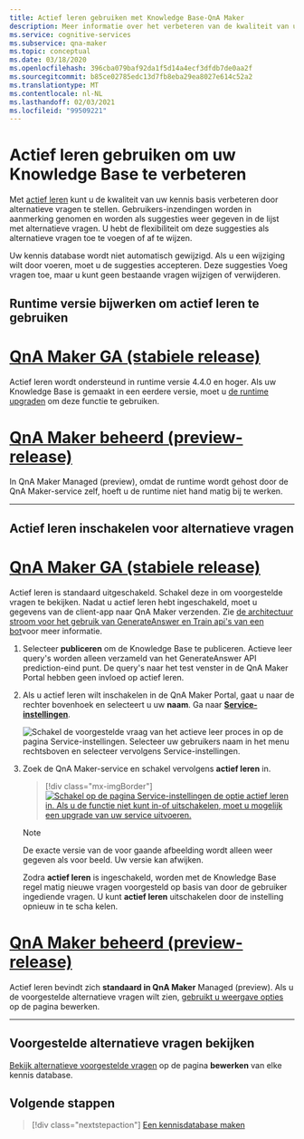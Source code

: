 ```yaml
---
title: Actief leren gebruiken met Knowledge Base-QnA Maker
description: Meer informatie over het verbeteren van de kwaliteit van uw Knowledge Base met actief leren. Beoordeling, accepteren of afwijzen, toevoegen zonder bestaande vragen te verwijderen of te wijzigen.
ms.service: cognitive-services
ms.subservice: qna-maker
ms.topic: conceptual
ms.date: 03/18/2020
ms.openlocfilehash: 396cba079baf92da1f5d14a4ecf3dfdb7de0aa2f
ms.sourcegitcommit: b85ce02785edc13d7fb8eba29ea8027e614c52a2
ms.translationtype: MT
ms.contentlocale: nl-NL
ms.lasthandoff: 02/03/2021
ms.locfileid: "99509221"
---
```

# <a name="use-active-learning-to-improve-your-knowledge-base"></a>Actief leren gebruiken om uw Knowledge Base te verbeteren

Met [actief leren](../Concepts/active-learning-suggestions.md) kunt u de kwaliteit van uw kennis basis verbeteren door alternatieve vragen te stellen. Gebruikers-inzendingen worden in aanmerking genomen en worden als suggesties weer gegeven in de lijst met alternatieve vragen. U hebt de flexibiliteit om deze suggesties als alternatieve vragen toe te voegen of af te wijzen.

Uw kennis database wordt niet automatisch gewijzigd. Als u een wijziging wilt door voeren, moet u de suggesties accepteren. Deze suggesties Voeg vragen toe, maar u kunt geen bestaande vragen wijzigen of verwijderen.

## <a name="upgrade-runtime-version-to-use-active-learning"></a>Runtime versie bijwerken om actief leren te gebruiken

# <a name="qna-maker-ga-stable-release"></a>[QnA Maker GA (stabiele release)](#tab/v1)

Actief leren wordt ondersteund in runtime versie 4.4.0 en hoger. Als uw Knowledge Base is gemaakt in een eerdere versie, moet u [de runtime upgraden](set-up-qnamaker-service-azure.md#get-the-latest-runtime-updates) om deze functie te gebruiken.

# <a name="qna-maker-managed-preview-release"></a>[QnA Maker beheerd (preview-release)](#tab/v2)

In QnA Maker Managed (preview), omdat de runtime wordt gehost door de QnA Maker-service zelf, hoeft u de runtime niet hand matig bij te werken.

---

## <a name="turn-on-active-learning-for-alternate-questions"></a>Actief leren inschakelen voor alternatieve vragen

# <a name="qna-maker-ga-stable-release"></a>[QnA Maker GA (stabiele release)](#tab/v1)

Actief leren is standaard uitgeschakeld. Schakel deze in om voorgestelde vragen te bekijken. Nadat u actief leren hebt ingeschakeld, moet u gegevens van de client-app naar QnA Maker verzenden. Zie [de architectuur stroom voor het gebruik van GenerateAnswer en Train api's van een bot](improve-knowledge-base.md#architectural-flow-for-using-generateanswer-and-train-apis-from-a-bot)voor meer informatie.

1. Selecteer **publiceren** om de Knowledge Base te publiceren. Actieve leer query's worden alleen verzameld van het GenerateAnswer API prediction-eind punt. De query's naar het test venster in de QnA Maker Portal hebben geen invloed op actief leren.

1. Als u actief leren wilt inschakelen in de QnA Maker Portal, gaat u naar de rechter bovenhoek en selecteert u uw **naam**. Ga naar [**Service-instellingen**](https://www.qnamaker.ai/UserSettings).

    ![Schakel de voorgestelde vraag van het actieve leer proces in op de pagina Service-instellingen. Selecteer uw gebruikers naam in het menu rechtsboven en selecteer vervolgens Service-instellingen.](../media/improve-knowledge-base/Endpoint-Keys.png)


1. Zoek de QnA Maker-service en schakel vervolgens **actief leren** in.

    > [!div class="mx-imgBorder"]
    > [![Schakel op de pagina Service-instellingen de optie actief leren in. Als u de functie niet kunt in-of uitschakelen, moet u mogelijk een upgrade van uw service uitvoeren.](../media/improve-knowledge-base/turn-active-learning-on-at-service-setting.png)](../media/improve-knowledge-base/turn-active-learning-on-at-service-setting.png#lightbox)

    > [!Note]
    > De exacte versie van de voor gaande afbeelding wordt alleen weer gegeven als voor beeld. Uw versie kan afwijken.

    Zodra **actief leren** is ingeschakeld, worden met de Knowledge Base regel matig nieuwe vragen voorgesteld op basis van door de gebruiker ingediende vragen. U kunt **actief leren** uitschakelen door de instelling opnieuw in te scha kelen.
    
# <a name="qna-maker-managed-preview-release"></a>[QnA Maker beheerd (preview-release)](#tab/v2)

Actief leren bevindt zich **standaard in QnA Maker** Managed (preview). Als u de voorgestelde alternatieve vragen wilt zien, [gebruikt u weergave opties](../How-To/improve-knowledge-base.md#view-suggested-questions) op de pagina bewerken.

---

## <a name="review-suggested-alternate-questions"></a>Voorgestelde alternatieve vragen bekijken

[Bekijk alternatieve voorgestelde vragen](improve-knowledge-base.md) op de pagina **bewerken** van elke kennis database.

## <a name="next-steps"></a>Volgende stappen

> [!div class="nextstepaction"]
> [Een kennisdatabase maken](./manage-knowledge-bases.md)
